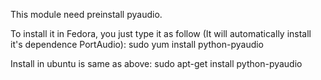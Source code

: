 This module need preinstall pyaudio.

To install it in Fedora, you just type it as follow (It will automatically install it's dependence PortAudio):
	sudo yum install python-pyaudio

Install in ubuntu is same as above:
	sudo apt-get install python-pyaudio
